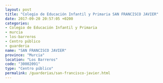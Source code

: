 ```yaml
---
layout: post
title: "Colegio de Educación Infantil y Primaria SAN FRANCISCO JAVIER"
date: 2017-09-20 20:57:05 +0200
categories:
- Colegio de Educación Infantil y Primaria
- murcia
- los-barreros
- Centro público
- guarderia
name: "SAN FRANCISCO JAVIER"
province: "Murcia"
location: "Los Barreros"
code: "30002091"
type: "Centro público"
permalink: /guarderias/san-francisco-javier.html
---
```

